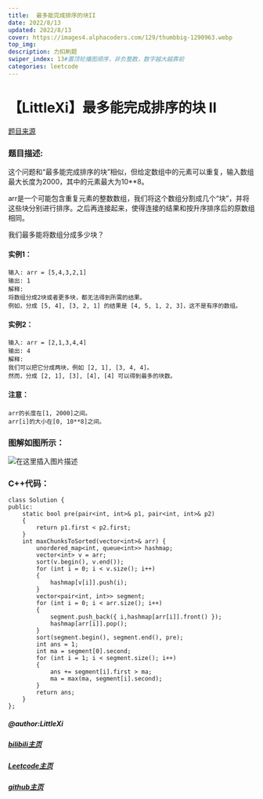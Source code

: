 ```yaml
---
title:  最多能完成排序的块II
date: 2022/8/13
updated: 2022/8/13
cover: https://images4.alphacoders.com/129/thumbbig-1290963.webp
top_img: 
description: 力扣刷题
swiper_index: 13#置顶轮播图顺序，非负整数，数字越大越靠前
categories: leetcode
---
```


# 【LittleXi】最多能完成排序的块 II

[题目来源](https://leetcode.cn/problems/max-chunks-to-make-sorted-ii/)
### 题目描述:
这个问题和“最多能完成排序的块”相似，但给定数组中的元素可以重复，输入数组最大长度为2000，其中的元素最大为10**8。

arr是一个可能包含重复元素的整数数组，我们将这个数组分割成几个“块”，并将这些块分别进行排序。之后再连接起来，使得连接的结果和按升序排序后的原数组相同。

我们最多能将数组分成多少块？

#### 实例1：
```
输入: arr = [5,4,3,2,1]
输出: 1
解释:
将数组分成2块或者更多块，都无法得到所需的结果。
例如，分成 [5, 4], [3, 2, 1] 的结果是 [4, 5, 1, 2, 3]，这不是有序的数组。 
```

#### 实例2：
```
输入: arr = [2,1,3,4,4]
输出: 4
解释:
我们可以把它分成两块，例如 [2, 1], [3, 4, 4]。
然而，分成 [2, 1], [3], [4], [4] 可以得到最多的块数。 
```

#### 注意：
```
arr的长度在[1, 2000]之间。
arr[i]的大小在[0, 10**8]之间。
```
### 图解如图所示：
![在这里插入图片描述](https://img-blog.csdnimg.cn/a2182171891e4bddad25ab9f1133700a.jpeg#pic_center)
### C++代码：
```
class Solution {
public:
    static bool pre(pair<int, int>& p1, pair<int, int>& p2)
    {
        return p1.first < p2.first;
    }
    int maxChunksToSorted(vector<int>& arr) {
        unordered_map<int, queue<int>> hashmap;
        vector<int> v = arr;
        sort(v.begin(), v.end());
        for (int i = 0; i < v.size(); i++)
        {
            hashmap[v[i]].push(i);
        }
        vector<pair<int, int>> segment;
        for (int i = 0; i < arr.size(); i++)
        {
            segment.push_back({ i,hashmap[arr[i]].front() });
            hashmap[arr[i]].pop();
        }
        sort(segment.begin(), segment.end(), pre);
        int ans = 1;
        int ma = segment[0].second;
        for (int i = 1; i < segment.size(); i++)
        {
            ans += segment[i].first > ma;
            ma = max(ma, segment[i].second);
        }
        return ans;
    }
};
```
##### @author:LittleXi
##### [bilibili主页](https://space.bilibili.com/524432272?spm_id_from=333.337.0.0)
##### [Leetcode主页](https://leetcode.cn/u/stupefied-7umierebon/)
##### [github主页](https://github.com/LittleXi01)



